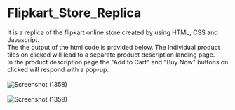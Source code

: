 # Flipkart_Store_Replica
It is a replica of the flipkart online store created by using HTML, CSS and Javascript.
<br>
The the output of the html code is provided below. The Individual product tiles on clicked will lead to a separate product description landing page.
<br>
In the product description page the "Add to Cart" and "Buy Now" buttons on clicked will respond with a pop-up.
<br>
<br>
![Screenshot (1358)](https://user-images.githubusercontent.com/61089784/128533051-89f93ff6-27a2-45ac-8235-34c16eacb870.png)
<br>
<br>
![Screenshot (1359)](https://user-images.githubusercontent.com/61089784/128533361-ad163833-017d-49ff-a385-cee02d506753.png)

